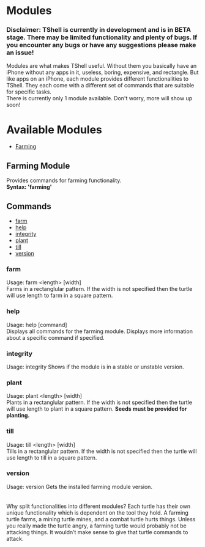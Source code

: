 # Modules
### Disclaimer: TShell is currently in development and is in BETA stage. There may be limited functionality and plenty of bugs. If you encounter any bugs or have any suggestions please make an issue!
Modules are what makes TShell useful. Without them you basically have an iPhone without any apps in it, useless, boring, expensive, and rectangle. But like apps on an iPhone, each module provides different functionalities to TShell. They each come with a different set of commands that are suitable for specific tasks.\
There is currently only 1 module available. Don't worry, more will show up soon!
# Available Modules
* [Farming](#farming-module)
## Farming Module
Provides commands for farming functionality.\
__Syntax: 'farming'__
## Commands
* [farm](#farm)
* [help](#help)
* [integrity](#integrity)
* [plant](#plant)
* [till](#till)
* [version](#version)
### farm
Usage: farm \<length> \[width]\
Farms in a rectanglular pattern. If the width is not specified then the turtle will use length to farm in a square pattern.
### help
Usage: help \[command]\
Displays all commands for the farming module. Displays more information about a specific command if specified.
### integrity
Usage: integrity
Shows if the module is in a stable or unstable version.
### plant
Usage: plant \<length> \[width]\
Plants in a rectanglular pattern. If the width is not specified then the turtle will use length to plant in a square pattern. __Seeds must be provided for planting.__
### till
Usage: till \<length> \[width]\
Tills in a rectanglular pattern. If the width is not specified then the turtle will use length to till in a square pattern.
### version
Usage: version
Gets the installed farming module version.\
\
\
Why split functionalities into different modules? Each turtle has their own unique functionality which is dependent on the tool they hold. A farming turtle farms, a mining turtle mines, and a combat turtle hurts things. Unless you really made the turtle angry, a farming turtle would probably not be attacking things. It wouldn’t make sense to give that turtle commands to attack.
